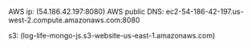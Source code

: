 AWS ip: (54.186.42.197:8080)
AWS public DNS: ec2-54-186-42-197.us-west-2.compute.amazonaws.com:8080

s3:  (log-life-mongo-js.s3-website-us-east-1.amazonaws.com)